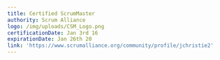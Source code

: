 ```yaml
---
title: Certified ScrumMaster
authority: Scrum Alliance
logo: /img/uploads/CSM_Logo.png
certificationDate: Jan 3rd 16
expirationDate: Jan 26th 20
link: 'https://www.scrumalliance.org/community/profile/jchristie2'
---
```


